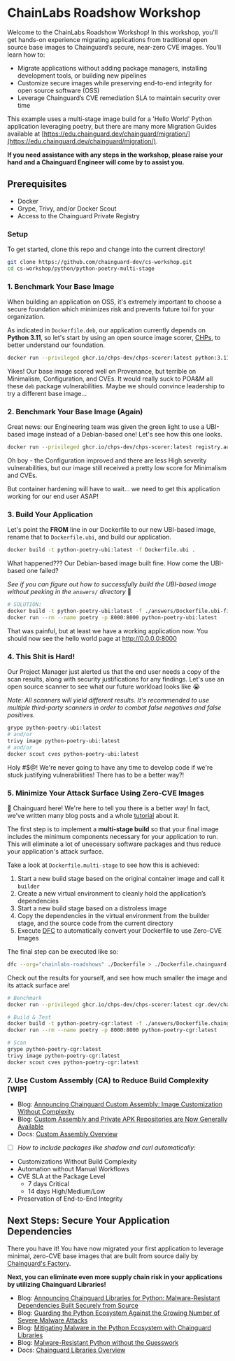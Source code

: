 # ChainLabs Roadshow Workshop

Welcome to the ChainLabs Roadshow Workshop! In this workshop, you'll get hands-on experience migrating applications from traditional open source base images to Chainguard’s secure, near-zero CVE images. You’ll learn how to:

- Migrate applications without adding package managers, installing development tools, or building new pipelines
- Customize secure images while preserving end-to-end integrity for open source software (OSS)
- Leverage Chainguard’s CVE remediation SLA to maintain security over time

This example uses a multi-stage image build for a 'Hello World' Python application leveraging poetry, but there are many more Migration Guides available at [https://edu.chainguard.dev/chainguard/migration/](https://edu.chainguard.dev/chainguard/migration/).

**If you need assistance with any steps in the workshop, please raise your hand and a Chainguard Engineer will come by to assist you.**

## Prerequisites

- Docker
- Grype, Trivy, and/or Docker Scout
- Access to the Chainguard Private Registry

### Setup

To get started, clone this repo and change into the current directory!

```sh
git clone https://github.com/chainguard-dev/cs-workshop.git
cd cs-workshop/python/python-poetry-multi-stage
```

### 1. Benchmark Your Base Image

When building an application on OSS, it's extremely important to choose a secure foundation which minimizes risk and prevents future toil for your organization.

As indicated in `Dockerfile.deb`, our application currently depends on **Python 3.11**, so let's start by using an open source image scorer, [CHPs](https://github.com/chps-dev/chps-scorer), to better understand our foundation.

```sh
docker run --privileged ghcr.io/chps-dev/chps-scorer:latest python:3.11
```

Yikes! Our base image scored well on Provenance, but terrible on Minimalism, Configuration, and CVEs. It would really suck to POA&M all these `deb` package vulnerabilities. Maybe we should convince leadership to try a different base image...

### 2. Benchmark Your Base Image (Again)

Great news: our Engineering team was given the green light to use a UBI-based image instead of a Debian-based one! Let's see how this one looks.

```sh
docker run --privileged ghcr.io/chps-dev/chps-scorer:latest registry.access.redhat.com/ubi9/python-311:latest
```

Oh boy - the Configuration improved and there are less High severity vulnerabilities, but our image still received a pretty low score for Minimalism and CVEs. 

But container hardening will have to wait... we need to get this application working for our end user ASAP!

### 3. Build Your Application

Let's point the **FROM** line in our Dockerfile to our new UBI-based image, rename that to `Dockerfile.ubi`, and build our application.

```sh
docker build -t python-poetry-ubi:latest -f Dockerfile.ubi .
```

What happened??? Our Debian-based image built fine. How come the UBI-based one failed? 

_See if you can figure out how to successfully build the UBI-based image without peeking in the `answers/` directory_ 🙂 

```sh
# SOLUTION:
docker build -t python-poetry-ubi:latest -f ./answers/Dockerfile.ubi-fixed .
docker run --rm --name poetry -p 8000:8000 python-poetry-ubi:latest
```

That was painful, but at least we have a working application now. You should now see the hello world page at http://0.0.0.0:8000

### 4. This Shit is Hard!

Our Project Manager just alerted us that the end user needs a copy of the scan results, along with security justifications for any findings. Let's use an open source scanner to see what our future workload looks like 😭

_Note: All scanners will yield different results. It's recommended to use multiple third-party scanners in order to combat false negatives and false positives._

```sh
grype python-poetry-ubi:latest
# and/or
trivy image python-poetry-ubi:latest
# and/or
docker scout cves python-poetry-ubi:latest
```

Holy #$@! We're never going to have any time to develop code if we're stuck justifying vulnerabilities! There has to be a better way?!

### 5. Minimize Your Attack Surface Using Zero-CVE Images

👋 Chainguard here! We're here to tell you there is a better way! In fact, we've written many blog posts and a whole [tutorial](https://edu.chainguard.dev/chainguard/chainguard-images/getting-started/python/) about it.

The first step is to implement a **multi-stage build** so that your final image includes the minimum components necessary for your application to run. This will eliminate a lot of unecessary software packages and thus reduce your application's attack surface.

Take a look at `Dockerfile.multi-stage` to see how this is achieved:

1. Start a new build stage based on the original container image and call it `builder`
2. Create a new virtual environment to cleanly hold the application’s dependencies
3. Start a new build stage based on a distroless image
4. Copy the dependencies in the virtual environment from the builder stage, and the source code from the current directory
5. Execute [DFC](https://github.com/chainguard-dev/dfc) to automatically convert your Dockerfile to use Zero-CVE Images

The final step can be executed like so:

```sh
dfc --org="chainlabs-roadshows" ./Dockerfile > ./Dockerfile.chainguard
```

Check out the results for yourself, and see how much smaller the image and its attack surface are!

```sh
# Benchmark
docker run --privileged ghcr.io/chps-dev/chps-scorer:latest cgr.dev/chainlabs-roadshows/python:3.11

# Build & Test
docker build -t python-poetry-cgr:latest -f ./answers/Dockerfile.chainguard .
docker run --rm --name poetry -p 8000:8000 python-poetry-cgr:latest

# Scan
grype python-poetry-cgr:latest
trivy image python-poetry-cgr:latest
docker scout cves python-poetry-cgr:latest
```

### 7. Use Custom Assembly (CA) to Reduce Build Complexity [WIP]

- Blog: [Announcing Chainguard Custom Assembly: Image Customization Without Complexity](https://www.chainguard.dev/unchained/announcing-chainguard-custom-assembly-image-customization-without-complexity)
- Blog: [Custom Assembly and Private APK Repositories are Now Generally Available](https://www.chainguard.dev/unchained/custom-assembly-and-private-apk-repositories-now-generally-available)
- Docs: [Custom Assembly Overview](https://edu.chainguard.dev/chainguard/chainguard-images/features/ca-docs/custom-assembly/)

- [ ] _How to include packages like shadow and curl automatically:_

- Customizations Without Build Complexity
- Automation without Manual Workflows
- CVE SLA at the Package Level
    - 7 days Critical
    - 14 days High/Medium/Low
- Preservation of End-to-End Integrity

## Next Steps: Secure Your Application Dependencies

There you have it! You have now migrated your first application to leverage minimal, zero-CVE base images that are built from source daily by [Chainguard's Factory](https://www.chainguard.dev/unchained/this-shit-is-hard-inside-the-chainguard-factory).

**Next, you can eliminate even more supply chain risk in your applications by utilizing Chainguard Libraries!**

- Blog: [Announcing Chainguard Libraries for Python: Malware-Resistant Dependencies Built Securely from Source](https://www.chainguard.dev/unchained/announcing-chainguard-libraries-for-python-malware-resistant-dependencies-built-securely-from-source)
- Blog: [Guarding the Python Ecosystem Against the Growing Number of Severe Malware Attacks](https://www.chainguard.dev/unchained/guarding-the-python-ecosystem-against-the-growing-number-of-severe-malware-attacks)
- Blog: [Mitigating Malware in the Python Ecosystem with Chainguard Libraries](https://www.chainguard.dev/unchained/mitigating-malware-in-the-python-ecosystem-with-chainguard-libraries)
- Blog: [Malware-Resistant Python without the Guesswork](https://www.chainguard.dev/unchained/malware-resistant-python-without-the-guesswork)
- Docs: [Chainguard Libraries Overview](https://edu.chainguard.dev/chainguard/libraries/overview/)